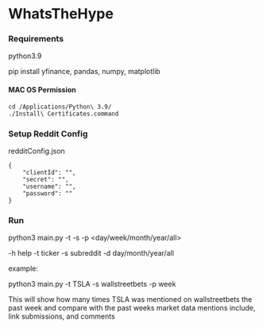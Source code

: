 # WhatsTheHype

### Requirements

python3.9

pip install yfinance, pandas, numpy, matplotlib

#### MAC OS Permission

```
cd /Applications/Python\ 3.9/
./Install\ Certificates.command
```

### Setup Reddit Config

redditConfig.json
```
{
    "clientId": "",
    "secret": "",
    "username": "",
    "password": ""
}
```

### Run

python3 main.py -t <ticker> -s <subreddit> -p <day/week/month/year/all>

-h help
-t ticker
-s subreddit
-d day/month/year/all

example:

python3 main.py -t TSLA -s wallstreetbets -p week

This will show how many times TSLA was mentioned on wallstreetbets the past week and compare with the past weeks market data
mentions include, link submissions, and comments
